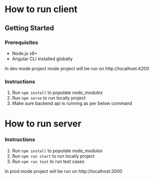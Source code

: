 # How to run client

## Getting Started

### Prerequisites

- Node.js v8+
- Angular CLI installed globally

In dev mode project mode project will be run on http://localhost:4200

### Instructions

1. Run `npm install` to populate _node_modules_
2. Run `npm serve` to run locally project
3. Make sure backend api is running as per below command

# How to run server

### Instructions

1. Run `npm install` to populate _node_modules_
2. Run `npm run start` to run locally project
3. Run `npm run test` to run test cases

In prod mode project will be run on http://localhost:3000

